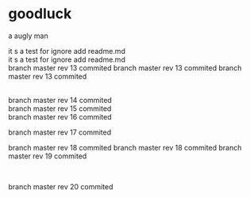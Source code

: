goodluck
========

a augly man

it s a test for ignore add readme.md <br>
it s a test for ignore add readme.md <br>
branch master rev 13 commited 
branch master rev 13 commited 
branch master rev 13 commited

 <br>
branch master rev 14 commited

 <br>
branch master rev 15 commited

 <br>
branch master rev 16 commited 

branch master rev 17 commited
<br>
 
branch master rev 18 commited 
branch master rev 18 commited 
branch master rev 19 commited

<br>

branch master rev 20 commited 
 
